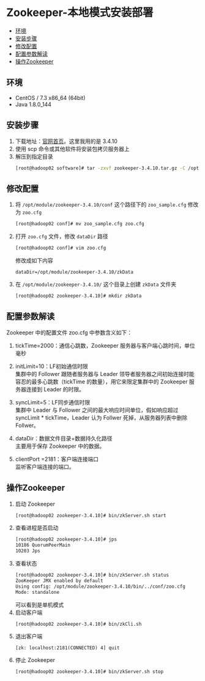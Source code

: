 # Zookeeper-本地模式安装部署

  - [环境](#%E7%8E%AF%E5%A2%83)
  - [安装步骤](#%E5%AE%89%E8%A3%85%E6%AD%A5%E9%AA%A4)
  - [修改配置](#%E4%BF%AE%E6%94%B9%E9%85%8D%E7%BD%AE)
  - [配置参数解读](#%E9%85%8D%E7%BD%AE%E5%8F%82%E6%95%B0%E8%A7%A3%E8%AF%BB)
  - [操作Zookeeper](#%E6%93%8D%E4%BD%9Czookeeper)

## 环境
* CentOS / 7.3 x86_64 (64bit)
* Java 1.8.0_144

## 安装步骤
1. 下载地址：[官网首页](https://zookeeper.apache.org/)。这里我用的是 3.4.10
2. 使用 scp 命令或其他软件将安装包拷贝服务器上
3. 解压到指定目录
    ```bash
    [root@hadoop02 software]# tar -zxvf zookeeper-3.4.10.tar.gz -C /opt/module/
    ```

## 修改配置
1. 将 `/opt/module/zookeeper-3.4.10/conf` 这个路径下的 `zoo_sample.cfg` 修改为 `zoo.cfg`
    ```bash
    [root@hadoop02 conf]# mv zoo_sample.cfg zoo.cfg
    ```
2. 打开 `zoo.cfg` 文件，修改 `dataDir` 路径
    ```bash
    [root@hadoop02 conf]# vim zoo.cfg
    ```
    修改成如下内容
    ```
    dataDir=/opt/module/zookeeper-3.4.10/zkData
    ```
3. 在 `/opt/module/zookeeper-3.4.10/` 这个目录上创建 `zkData` 文件夹
    ```bash
    [root@hadoop02 zookeeper-3.4.10]# mkdir zkData
    ```

## 配置参数解读
Zookeeper 中的配置文件 zoo.cfg 中参数含义如下：
1. tickTime=2000：通信心跳数，Zookeeper 服务器与客户端心跳时间，单位毫秒

2. initLimit=10：LF初始通信时限<br>
集群中的 Follower 跟随者服务器与 Leader 领导者服务器之间初始连接时能容忍的最多心跳数（tickTime 的数量），用它来限定集群中的 Zookeeper 服务器连接到 Leader 的时限。

3. syncLimit=5：LF同步通信时限<br>
集群中 Leader 与 Follower 之间的最大响应时间单位，假如响应超过 syncLimit * tickTime，Leader 认为 Follwer 死掉，从服务器列表中删除 Follwer。

4. dataDir：数据文件目录+数据持久化路径<br>
主要用于保存 Zookeeper 中的数据。

5. clientPort =2181：客户端连接端口<br>
监听客户端连接的端口。


## 操作Zookeeper
1. 启动 Zookeeper
    ```bash
    [root@hadoop02 zookeeper-3.4.10]# bin/zkServer.sh start
    ```
2. 查看进程是否启动
    ```bash
    [root@hadoop02 zookeeper-3.4.10]# jps
    10186 QuorumPeerMain
    10203 Jps
    ```
3. 查看状态
    ```bash
    [root@hadoop02 zookeeper-3.4.10]# bin/zkServer.sh status
    ZooKeeper JMX enabled by default
    Using config: /opt/module/zookeeper-3.4.10/bin/../conf/zoo.cfg
    Mode: standalone
    ```
    可以看到是单机模式
4. 启动客户端
    ```bash
    [root@hadoop02 zookeeper-3.4.10]# bin/zkCli.sh
    ```
5. 退出客户端
    ```
    [zk: localhost:2181(CONNECTED) 4] quit
    ```
6. 停止 Zookeeper 
    ```bash
    [root@hadoop02 zookeeper-3.4.10]# bin/zkServer.sh stop
    ```